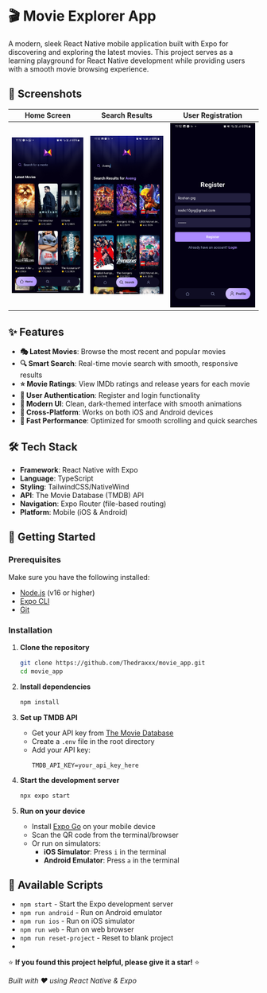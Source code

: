 # 🎬 Movie Explorer App

A modern, sleek React Native mobile application built with Expo for discovering and exploring the latest movies. This project serves as a learning playground for React Native development while providing users with a smooth movie browsing experience.

## 📱 Screenshots

| Home Screen | Search Results | User Registration |
|-------------|----------------|-------------------|
| ![Home Screen](screenshorts/homes.jpg) | ![Search Results](screenshorts/profile.jpg) | ![Registration](screenshorts/profiles.jpg) |


## ✨ Features

- **🎭 Latest Movies**: Browse the most recent and popular movies
- **🔍 Smart Search**: Real-time movie search with smooth, responsive results
- **⭐ Movie Ratings**: View IMDb ratings and release years for each movie
- **👤 User Authentication**: Register and login functionality
- **🎨 Modern UI**: Clean, dark-themed interface with smooth animations
- **📱 Cross-Platform**: Works on both iOS and Android devices
- **🚀 Fast Performance**: Optimized for smooth scrolling and quick searches

## 🛠️ Tech Stack

- **Framework**: React Native with Expo
- **Language**: TypeScript
- **Styling**: TailwindCSS/NativeWind
- **API**: The Movie Database (TMDB) API
- **Navigation**: Expo Router (file-based routing)
- **Platform**: Mobile (iOS & Android)

## 🚀 Getting Started

### Prerequisites

Make sure you have the following installed:
- [Node.js](https://nodejs.org/) (v16 or higher)
- [Expo CLI](https://docs.expo.dev/get-started/installation/)
- [Git](https://git-scm.com/)

### Installation

1. **Clone the repository**
   ```bash
   git clone https://github.com/Thedraxxx/movie_app.git
   cd movie_app
   ```

2. **Install dependencies**
   ```bash
   npm install
   ```

3. **Set up TMDB API**
   - Get your API key from [The Movie Database](https://www.themoviedb.org/settings/api)
   - Create a `.env` file in the root directory
   - Add your API key:
     ```
     TMDB_API_KEY=your_api_key_here
     ```

4. **Start the development server**
   ```bash
   npx expo start
   ```

5. **Run on your device**
   - Install [Expo Go](https://expo.dev/go) on your mobile device
   - Scan the QR code from the terminal/browser
   - Or run on simulators:
     - **iOS Simulator**: Press `i` in the terminal
     - **Android Emulator**: Press `a` in the terminal

## 🔧 Available Scripts

- `npm start` - Start the Expo development server
- `npm run android` - Run on Android emulator
- `npm run ios` - Run on iOS simulator
- `npm run web` - Run on web browser
- `npm run reset-project` - Reset to blank project
- 
⭐ **If you found this project helpful, please give it a star!** ⭐

*Built with ❤️ using React Native & Expo*
